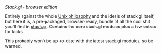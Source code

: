 *Stack.gl - browser edition*

Entirely against the whole [Unix philosophy](https://en.wikipedia.org/wiki/Unix_philosophy) and the ideals of stack.gl itself, but here it is, a pre-packaged, browser-ready, bundle of all the cool shit you'll find in [stack.gl](http://stack.gl/). Contains the core stack.gl modules plus a few extras for kicks.

This probably won't be up-to-date with the latest stack.gl modules, so be warned.
